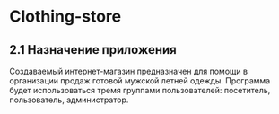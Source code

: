 # Clothing-store
## 2.1 Назначение приложения
Создаваемый интернет-магазин предназначен для помощи в организации продаж готовой мужской летней одежды.
Программа будет использоваться тремя группами пользователей: посетитель, пользователь, администратор.
 
